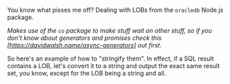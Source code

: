 You know what pisses me off?  Dealing with LOBs from the `oracledb` Node.js package.

_Makes use of the `co` package to make stuff wait on other stuff, so if you don't know about generators and promises check this [https://davidwalsh.name/async-generators] out first._

So here's an example of how to "stringify them".  In effect, if a SQL result contains a LOB, let's convert it to a string and output the exact same result set, you know, except for the LOB being a string and all.